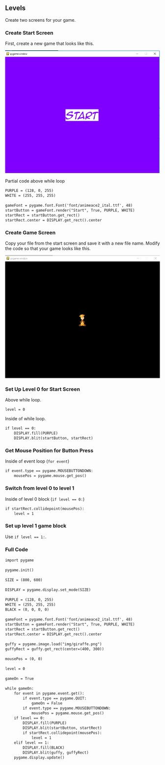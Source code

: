 ## Levels

Create two screens for your game.

### Create Start Screen
First, create a new game that looks like this.

![](img/level/start-screen.png)

Partial code above while loop

    PURPLE = (128, 0, 255)
    WHITE = (255, 255, 255)

    gameFont = pygame.font.Font('font/animeace2_ital.ttf', 48)
    startButton = gameFont.render("Start", True, PURPLE, WHITE)
    startRect = startButton.get_rect()
    startRect.center = DISPLAY.get_rect().center


### Create Game Screen

Copy your file from the start screen and save it with a new file name.
Modify the code so that your game looks like this.

![](img/level/game-screen.png)

### Set Up Level 0 for Start Screen

Above while loop.

    level = 0

Inside of while loop.

    if level == 0:
        DISPLAY.fill(PURPLE)
        DISPLAY.blit(startButton, startRect)

### Get Mouse Position for Button Press

Inside of event loop (`for event`)

    if event.type == pygame.MOUSEBUTTONDOWN:
        mousePos = pygame.mouse.get_pos()

### Switch from level 0 to level 1 

Inside of level 0 block (`if level == 0:`)

    if startRect.collidepoint(mousePos):
        level = 1

### Set up level 1 game block

Use `if level == 1:`.

### Full Code


    import pygame

    pygame.init()

    SIZE = (800, 600)

    DISPLAY = pygame.display.set_mode(SIZE)

    PURPLE = (128, 0, 255)
    WHITE = (255, 255, 255)
    BLACK = (0, 0, 0, 0)

    gameFont = pygame.font.Font('font/animeace2_ital.ttf', 48)
    startButton = gameFont.render("Start", True, PURPLE, WHITE)
    startRect = startButton.get_rect()
    startRect.center = DISPLAY.get_rect().center

    guffy = pygame.image.load("img/giraffe.png")
    guffyRect = guffy.get_rect(center=(400, 300))

    mousePos = (0, 0)

    level = 0

    gameOn = True

    while gameOn:
        for event in pygame.event.get():
            if event.type == pygame.QUIT:
                gameOn = False
            if event.type == pygame.MOUSEBUTTONDOWN:
                mousePos = pygame.mouse.get_pos()
        if level == 0:
            DISPLAY.fill(PURPLE)
            DISPLAY.blit(startButton, startRect)
            if startRect.collidepoint(mousePos):
                level = 1
        elif level == 1:
            DISPLAY.fill(BLACK)
            DISPLAY.blit(guffy, guffyRect)
        pygame.display.update()